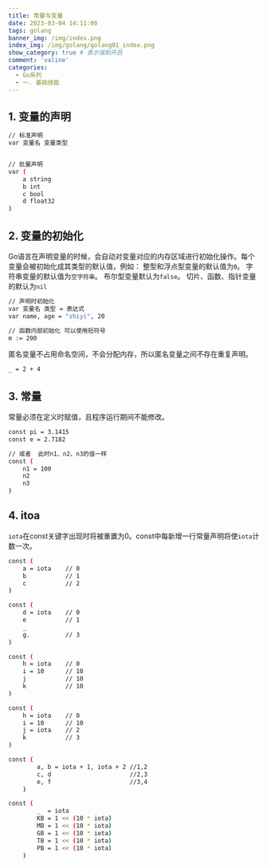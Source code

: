 ```yaml
---
title: 常量与变量
date: 2023-03-04 14:11:00
tags: golang
banner_img: /img/index.png
index_img: /img/golang/golang01_index.png
show_category: true # 表示强制开启
comment: 'valine'
categories:
  - Go系列
  - 一. 基础技能
---
```

## 1. 变量的声明

```bash
// 标准声明
var 变量名 变量类型


// 批量声明
var (
    a string
    b int
    c bool
    d float32
)
```

## 2. 变量的初始化

Go语言在声明变量的时候，会自动对变量对应的内存区域进行初始化操作。每个变量会被初始化成其类型的默认值，例如： 整型和浮点型变量的默认值为`0`。 字符串变量的默认值为`空字符串`。 布尔型变量默认为`false`。 切片、函数、指针变量的默认为`nil`

```bash
// 声明时初始化
var 变量名 类型 = 表达式
var name, age = "shiyi", 20

// 函数内部初始化 可以使用短符号
m := 200
```

匿名变量不占用命名空间，不会分配内存，所以匿名变量之间不存在重复声明。

```bash
_ = 2 + 4
```

## 3. 常量

常量必须在定义时赋值，且程序运行期间不能修改。

```bash
const pi = 3.1415
const e = 2.7182

// 或者  此时n1、n2、n3的值一样
const (
    n1 = 100
    n2
    n3
)
```

## 4. itoa

`iota`在const关键字出现时将被重置为0。const中每新增一行常量声明将使`iota`计数一次。

```bash
const (
  	a = iota    // 0
	b           // 1           
	c           // 2
)

const (
	d = iota    // 0
	e           // 1
	_
	g.          // 3
)

const (
	h = iota    // 0
	i = 10      // 10
  	j           // 10
	k           // 10
)

const (
	h = iota    // 0
	i = 10      // 10 
	j = iota    // 2
	k           // 3
)

const (
		a, b = iota + 1, iota + 2 //1,2
		c, d                      //2,3
		e, f                      //3,4
	)
```

```bash
const (
		_  = iota
		KB = 1 << (10 * iota)
		MB = 1 << (10 * iota)
		GB = 1 << (10 * iota)
		TB = 1 << (10 * iota)
		PB = 1 << (10 * iota)
	)
```